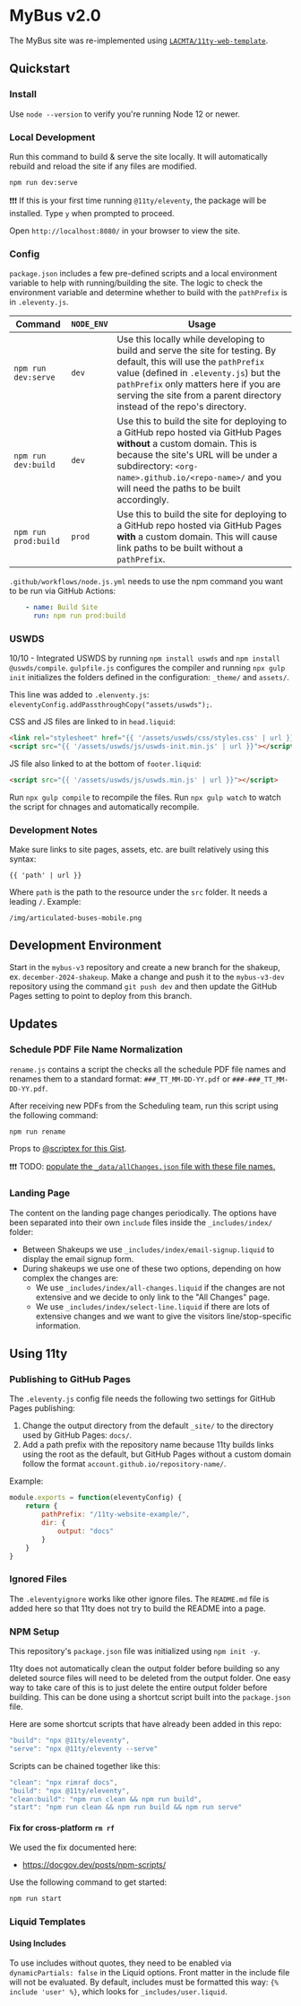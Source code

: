 # MyBus v2.0

The MyBus site was re-implemented using [`LACMTA/11ty-web-template`](https://github.com/LACMTA/11ty-web-template).

## Quickstart

### Install

Use `node --version` to verify you're running Node 12 or newer.

### Local Development

Run this command to build & serve the site locally. It will automatically rebuild and reload the site if any files are modified.

``` bash
npm run dev:serve
```

❗❗❗ If this is your first time running `@11ty/eleventy`, the package will be installed. Type `y` when prompted to proceed.

Open `http://localhost:8080/` in your browser to view the site.

### Config

`package.json` includes a few pre-defined scripts and a local environment variable to help with running/building the site.  The logic to check the environment variable and determine whether to build with the `pathPrefix` is in `.eleventy.js`.

| Command | `NODE_ENV` | Usage |
| ------- | ---------- | ----- |
| `npm run dev:serve` | `dev` | Use this locally while developing to build and serve the site for testing. By default, this will use the `pathPrefix` value (defined in `.eleventy.js`) but the `pathPrefix` only matters here if you are serving the site from a parent directory instead of the repo's directory. |
| `npm run dev:build` | `dev` | Use this to build the site for deploying to a GitHub repo hosted via GitHub Pages **without** a custom domain. This is because the site's URL will be under a subdirectory: `<org-name>.github.io/<repo-name>/` and you will need the paths to be built accordingly. |
| `npm run prod:build` | `prod` | Use this to build the site for deploying to a GitHub repo hosted via GitHub Pages **with** a custom domain. This will cause link paths to be built without a `pathPrefix`. |

`.github/workflows/node.js.yml` needs to use the npm command you want to be run via GitHub Actions:

``` yaml
    - name: Build Site
      run: npm run prod:build
```

### USWDS

10/10 - Integrated USWDS by running `npm install uswds` and `npm install @uswds/compile`.  `gulpfile.js` configures the compiler and running `npx gulp init` initializes the folders defined in the configuration: `_theme/` and `assets/`.

This line was added to `.elenventy.js`: `eleventyConfig.addPassthroughCopy("assets/uswds");`.

CSS and JS files are linked to in `head.liquid`:

``` html
<link rel="stylesheet" href="{{ '/assets/uswds/css/styles.css' | url }}">
<script src="{{ '/assets/uswds/js/uswds-init.min.js' | url }}"></script>
```

JS file also linked to at the bottom of `footer.liquid`:

``` html
<script src="{{ '/assets/uswds/js/uswds.min.js' | url }}"></script>
```

Run `npx gulp compile` to recompile the files.  Run `npx gulp watch` to watch the script for chnages and automatically recompile.

### Development Notes

Make sure links to site pages, assets, etc. are built relatively using this syntax:

```
{{ 'path' | url }}
```

Where `path` is the path to the resource under the `src` folder. It needs a leading `/`. Example:

```
/img/articulated-buses-mobile.png
```

## Development Environment

Start in the `mybus-v3` repository and create a new branch for the shakeup, ex. `december-2024-shakeup`.  Make a change and push it to the `mybus-v3-dev` repository using the command `git push dev` and then update the GitHub Pages setting to point to deploy from this branch.



## Updates

### Schedule PDF File Name Normalization

`rename.js` contains a script the checks all the schedule PDF file names and renames them to a standard format: `###_TT_MM-DD-YY.pdf` or `###-###_TT_MM-DD-YY.pdf`.

After receiving new PDFs from the Scheduling team, run this script using the following command:

``` bash
npm run rename
```

Props to [@scriptex for this Gist](https://gist.github.com/scriptex/20536d8cda36221f91d69a6bd4a528b3).

❗❗❗ TODO: [populate the `_data/allChanges.json` file with these file names.](https://github.com/LACMTA/mybus-v2/issues/3)

### Landing Page

The content on the landing page changes periodically.  The options have been separated into their own `include` files inside the `_includes/index/` folder:

- Between Shakeups we use `_includes/index/email-signup.liquid` to display the email signup form.  
- During shakeups we use one of these two options, depending on how complex the changes are:
  - We use `_includes/index/all-changes.liquid` if the changes are not extensive and we decide to only link to the "All Changes" page.
  - We use `_includes/index/select-line.liquid` if there are lots of extensive changes and we want to give the visitors line/stop-specific information.

## Using 11ty

### Publishing to GitHub Pages

The `.eleventy.js` config file needs the following two settings for GitHub Pages publishing:

1. Change the output directory from the default `_site/` to the directory used by GitHub Pages: `docs/`.
2. Add a path prefix with the repository name because 11ty builds links using the root as the default, but GitHub Pages without a custom domain follow the format `account.github.io/repository-name/`.

Example:

``` js
module.exports = function(eleventyConfig) {
    return {
        pathPrefix: "/11ty-website-example/",
        dir: {
            output: "docs"
        }
    }
}
```

### Ignored Files

The `.eleventyignore` works like other ignore files.  The `README.md` file is added here so that 11ty does not try to build the README into a page.

### NPM Setup

This repository's `package.json` file was initialized using `npm init -y`.

11ty does not automatically clean the output folder before building so any deleted source files will need to be deleted from the output folder.  One easy way to take care of this is to just delete the entire output folder before building. This can be done using a shortcut script built into the `package.json` file.

Here are some shortcut scripts that have already been added in this repo:

``` js
"build": "npx @11ty/eleventy",
"serve": "npx @11ty/eleventy --serve"
```

Scripts can be chained together like this:

``` js
"clean": "npx rimraf docs",
"build": "npx @11ty/eleventy",
"clean:build": "npm run clean && npm run build",
"start": "npm run clean && npm run build && npm run serve"
```

#### Fix for cross-platform `rm rf`

We used the fix documented here:
   - https://docgov.dev/posts/npm-scripts/

Use the following command to get started:

``` bash
npm run start
```

### Liquid Templates

#### Using Includes

To use includes without quotes, they need to be enabled via `dynamicPartials: false` in the Liquid options. Front matter in the include file will not be evaluated. By default, includes must be formatted this way: `{% include 'user' %}`, which looks for `_includes/user.liquid`.
